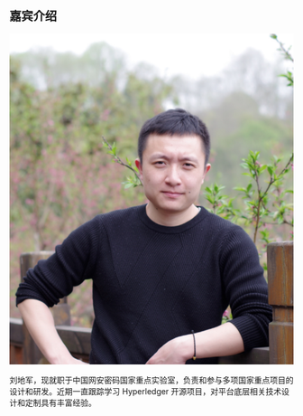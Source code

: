 ## 嘉宾介绍

![Dijun Liu](_images/ldj.png)

刘地军，现就职于中国网安密码国家重点实验室，负责和参与多项国家重点项目的设计和研发。近期一直跟踪学习 Hyperledger 开源项目，对平台底层相关技术设计和定制具有丰富经验。


